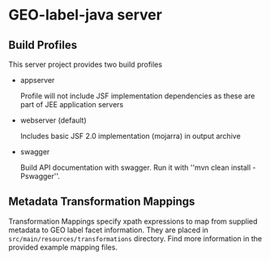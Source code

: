 GEO-label-java server
======================

Build Profiles
----------------------

This server project provides two build profiles

 * appserver

   Profile will not include JSF implementation dependencies as these are part of JEE application servers
 * webserver (default)

   Includes basic JSF 2.0 implementation (mojarra) in output archive
 * swagger
 
   Build API documentation with swagger. Run it with ''mvn clean install -Pswagger''.
   
   
Metadata Transformation Mappings
----------------------

Transformation Mappings specify xpath expressions to map from supplied metadata to GEO label facet information. 
They are placed in `src/main/resources/transformations` directory. Find more information in the provided example mapping files.
